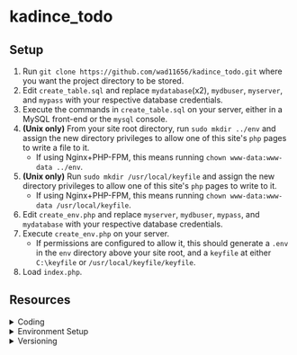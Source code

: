 # kadince_todo

## Setup

1. Run `git clone https://github.com/wad11656/kadince_todo.git` where you want the project directory to be stored.
2. Edit `create_table.sql` and replace `mydatabase`(x2), `mydbuser`, `myserver`, and `mypass` with your respective database credentials.
3. Execute the commands in `create_table.sql` on your server, either in a MySQL front-end or the `mysql` console.
4. **(Unix only)** From your site root directory, run `sudo mkdir ../env` and assign the new directory privileges to allow one of this site's `php` pages to write a file to it.
    - If using Nginx+PHP-FPM, this means running `chown www-data:www-data ../env`.
5. **(Unix only)** Run `sudo mkdir /usr/local/keyfile` and assign the new directory privileges to allow one of this site's `php` pages to write to it.
    - If using Nginx+PHP-FPM, this means running `chown www-data:www-data /usr/local/keyfile`.
6. Edit `create_env.php` and replace `myserver`, `mydbuser`, `mypass`, and `mydatabase` with your respective database credentials.
7. Execute `create_env.php` on your server.
    - If permissions are configured to allow it, this should generate a `.env` in the `env` directory above your site root, and a `keyfile` at either `C:\keyfile` or `/usr/local/keyfile/keyfile`.
8. Load `index.php`.

## Resources

<details><summary>Coding</summary>

##### PHP + MySQL ToDo Tutorial:
[https://codewithawa.com/posts/to-do-list-application-using-php-and-mysql-database]()

##### PHP .env plugin (to store DB credentials):
[https://github.com/vlucas/phpdotenv]()

##### Encrypt/Decrypt .env contents:
[https://www.codementor.io/@ccornutt/keeping-credentials-secure-in-php-kvcbrk55z]()

##### Create MySQL tables via command line:
[https://www.tutorialspoint.com/mysql/mysql-create-tables.htm]()

##### Change tutorial's incorrect `font-style: Helvetica` to `font-family: Helvetica`:
[https://stackoverflow.com/questions/32515519/css-invalid-property-value]()

##### Fix `due_date` incorrectly saving into databasae as `1970-01-01` every time:
[https://stackoverflow.com/a/8984620/3511695]()

##### PHP+MySQL - Insert multiple records:
[https://www.w3schools.com/php/php_mysql_insert_multiple.asp]()

##### Create textbox placeholder text:
[https://stackoverflow.com/questions/108207/how-do-i-make-an-html-text-box-show-a-hint-when-empty]()

##### `mysqli_query` `try{}catch(){}` syntax:
[https://www.php.net/manual/en/mysqli-driver.report-mode.php]()

##### Update MySQL via JQuery+Ajax after datepicker `onchange`:
[https://stackoverflow.com/a/28684832/3511695]()

##### JQuery - Extract value from `input` tag:
[https://api.jquery.com/val/]()

##### Disable spellcheck underlines:
[https://www.tutorialrepublic.com/faq/how-to-disable-spell-checking-in-html-forms.php]()

##### Ternary if-else examples:
[https://stackoverflow.com/questions/28602388/ternary-operator-in-php-with-echo-value]()

##### Display MySQL errors (`mysqli_fetch_array() expects parameter 1 to be mysqli_result, boolean given in...`):
[https://stackoverflow.com/questions/15439919/mysqli-fetch-array-expects-parameter-1-to-be-mysqli-result-boolean-given-in]()

##### PHP - Sort table:
[https://codeshack.io/how-to-sort-table-columns-php-mysql/]()

##### When data's stored in `$_GET` vs `$_POST`:
[https://stackoverflow.com/a/42942572/3511695]()

##### Check if PHP `$_SESSION` is already set:
[https://stackoverflow.com/a/10093292/3511695]()

##### PHP - Concatenate strings:
[https://www.codecademy.com/forum_questions/54329217548c35920e0081b7]()

##### Get URL query string:
[https://stackoverflow.com/questions/6768793/get-the-full-url-in-php]()

##### Using prepared statements:
[https://stackoverflow.com/a/51015777/3511695]()

##### Set time zone on datepicker:
[https://stackoverflow.com/a/62542096/3511695]()

##### Word wrap in `<td>`:
[https://stackoverflow.com/a/50880544/3511695]()

##### Prevent line break at hyphen (for `creation_date`):
[https://stackoverflow.com/a/28928832/3511695]()

##### Button hover color transition:
[https://www.w3schools.com/howto/howto_css_transition_hover.asp]()

##### PHP - Put contents in local file:
[https://stackoverflow.com/questions/5440912/how-to-put-the-a-string-into-a-text-file-in-php]()

##### PHP - Detect OS:
[https://stackoverflow.com/a/57843610/3511695]()
</details>

<details><summary>Environment Setup</summary>

##### Install PHP for NginX:
[https://www.digitalocean.com/community/tutorials/how-to-install-linux-nginx-mysql-php-lemp-stack-ubuntu-18-04#]()

##### Enable PHP IDE in Visual Studio 2019:
[https://www.youtube.com/watch?v=uwPtcFowP94]()

##### Fix broken shell interactivity in PuTTY:
[https://stackoverflow.com/questions/14837248/arrow-keys-in-putty-returning-a-d-b-instead-of-moving-the-cursor]()

##### Copy contents between PuTTY and host:
[https://www.alphr.com/copy-paste-putty/]()

##### Switch MySQL Command Line from JS mode to SQL mode:
[https://stackoverflow.com/questions/50645402/mysql-syntaxerror-unexpected-identifier]()

##### PHP project directory in WampServer:
[http://androidcss.com/php/install-setup-php-mysql-windows/]()

##### "Composer" PHP package manager installation on Windows/Linux:
[https://getcomposer.org/doc/00-intro.md]()

##### Reminder to allow external HTTP requests to app in web host firewall settings:
[https://stackoverflow.com/a/19117653/3511695]()

##### Install JQuery:
[https://www.w3schools.com/jquery/jquery_get_started.asp]()

##### Run `.sql` script from bash:
[https://stackoverflow.com/questions/7616520/how-to-execute-a-sql-script-from-bash]()

##### Run `.sql` script from `mysql>`:
[https://stackoverflow.com/a/8940431/3511695]()
</details>

<details><summary>Versioning</summary>

##### Using GitHub CLI tool:
[https://www.youtube.com/watch?v=tm9gdHd9qmE]()

##### Github `master` branch has now officially switched to `main`:
[https://stackoverflow.com/a/67139639/3511695]()

##### Git Branching & Merging:
[https://git-scm.com/book/en/v2/Git-Branching-Basic-Branching-and-Merging]()
</details>